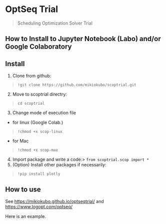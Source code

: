 # OptSeq Trial 
> Scheduling Optimization Solver Trial 


## How to Install to Jupyter Notebook (Labo) and/or Google Colaboratory

## Install

1. Clone from github:
> `!git clone https://github.com/mikiokubo/scoptrial.git`
2. Move to scoptrial directry:
> `cd scoptrial`

3. Change mode of execution file

 - for linux (Google Colab.)  
 > `!chmod +x scop-linux`   

 - for Mac 
 > `!chmod +x scop-max`  

4. Import package and write a code:> `from scoptrial.scop import *`
5. (Option) Install other packages if necessarily: 

> `!pip install plotly`



## How to use

See https://mikiokubo.github.io/optseqtrial/  and  https://www.logopt.com/optseq/ 

Here is an example. 

